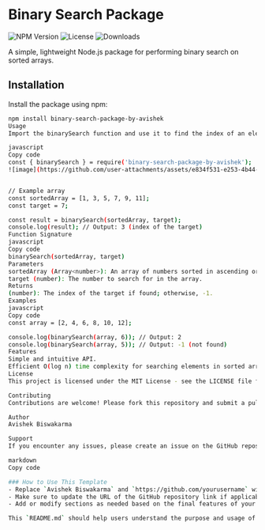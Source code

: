 # Binary Search Package

![NPM Version](https://img.shields.io/npm/v/binary-search-package)
![License](https://img.shields.io/npm/l/binary-search-package)
![Downloads](https://img.shields.io/npm/dt/binary-search-package)

A simple, lightweight Node.js package for performing binary search on sorted arrays.

## Installation

Install the package using npm:

```bash
npm install binary-search-package-by-avishek
Usage
Import the binarySearch function and use it to find the index of an element in a sorted array.

javascript
Copy code
const { binarySearch } = require('binary-search-package-by-avishek');
![image](https://github.com/user-attachments/assets/e834f531-e253-4b44-8ff7-dd9a07ddee77)


// Example array
const sortedArray = [1, 3, 5, 7, 9, 11];
const target = 7;

const result = binarySearch(sortedArray, target);
console.log(result); // Output: 3 (index of the target)
Function Signature
javascript
Copy code
binarySearch(sortedArray, target)
Parameters
sortedArray (Array<number>): An array of numbers sorted in ascending order.
target (number): The number to search for in the array.
Returns
(number): The index of the target if found; otherwise, -1.
Examples
javascript
Copy code
const array = [2, 4, 6, 8, 10, 12];

console.log(binarySearch(array, 6)); // Output: 2
console.log(binarySearch(array, 5)); // Output: -1 (not found)
Features
Simple and intuitive API.
Efficient O(log n) time complexity for searching elements in sorted arrays.
License
This project is licensed under the MIT License - see the LICENSE file for details.

Contributing
Contributions are welcome! Please fork this repository and submit a pull request for any improvements or additional features.

Author
Avishek Biswakarma

Support
If you encounter any issues, please create an issue on the GitHub repository.

markdown
Copy code

### How to Use This Template
- Replace `Avishek Biswakarma` and `https://github.com/yourusername` with your own details.
- Make sure to update the URL of the GitHub repository link if applicable.
- Add or modify sections as needed based on the final features of your package.

This `README.md` should help users understand the purpose and usage of your NPM package at a
